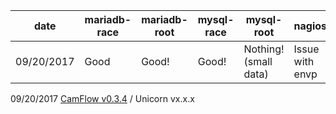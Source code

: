 date      | mariadb-race | mariadb-root| mysql-race      | mysql-root            | nagios          | percona-race | percona-root | tomcat-local | tomcat-remote | wget       |
----------|--------------|-------------|-----------------|-----------------------|-----------------|--------------|-------------------------|--------------|---------------|------------|
09/20/2017| Good         | Good!       | Good!           | Nothing! (small data) | Issue with envp | Good!        | Nothing! (small data)   | Dirty data   | Dirty data    | Nothing :( |

09/20/2017 [CamFlow v0.3.4](https://github.com/CamFlow/camflow-dev/blob/master/CHANGES.md) / Unicorn vx.x.x
